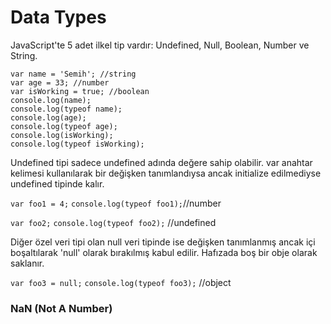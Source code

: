 # Data Types
JavaScript'te 5 adet ilkel tip vardır: Undefined, Null, Boolean, Number ve String.
```
var name = 'Semih'; //string
var age = 33; //number
var isWorking = true; //boolean
console.log(name);
console.log(typeof name);
console.log(age);
console.log(typeof age);
console.log(isWorking);
console.log(typeof isWorking);
```

Undefined tipi sadece undefined adında değere sahip olabilir. var anahtar kelimesi kullanılarak bir değişken tanımlandıysa ancak initialize edilmediyse undefined tipinde kalır.

`var foo1 = 4;`
`console.log(typeof foo1);`//number

`var foo2;`
`console.log(typeof foo2);` //undefined

Diğer özel veri tipi olan null veri tipinde ise değişken tanımlanmış ancak içi boşaltılarak 'null' olarak bırakılmış kabul edilir. Hafızada boş bir obje olarak saklanır.

`var foo3 = null;`
`console.log(typeof foo3);` //object

### NaN (Not A Number)

